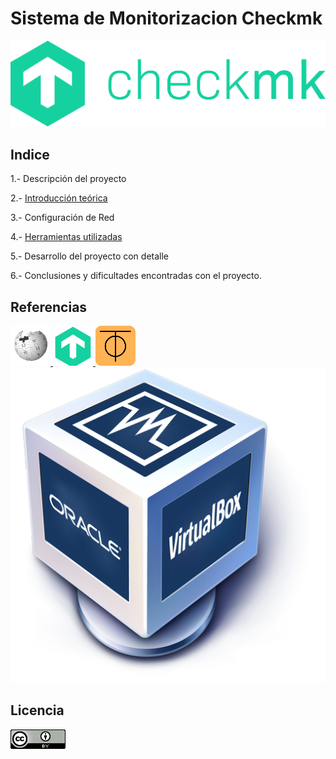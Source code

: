 # Sistema de Monitorizacion Checkmk
![image](/img/Checkmk.png)

## Indice
1.- Descripción del proyecto

2.- [Introducción teórica](/contenido/teoria.md)

3.- Configuración de Red

4.- [Herramientas utilizadas](/contenido/herramientas.md)

5.- Desarrollo del proyecto con detalle

6.- Conclusiones y dificultades encontradas con el proyecto.

## Referencias
<a href="https://es.wikipedia.org/wiki/Check_MK">
    <img src="/img/wikipedia.png" alt="Wikipedia">
    </a>
<a href="https://checkmk.com/">
<img src="/img/check-icono.png" alt="Checkmk">
</a>
<a href="https://docs.zerotier.com/">
<img src="/img/zerotier logo.png" alt=Zerotier>
</a>

<a href="https://www.virtualbox.org/">
    <img src="/img/Virtualbox_logo.png" alt="VirtualBox">
    </a>







## Licencia
![image](/img/licencia.png)







    

